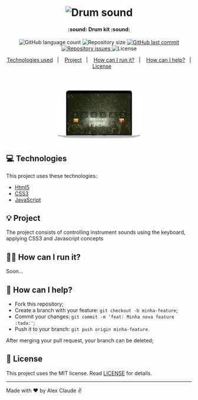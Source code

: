 <h1 align="center">
    <img alt="Drum sound"  src="https://image.flaticon.com/icons/svg/1776/1776564.svg" width="250px" />
</h1>

<h4 align="center">
   :sound: Drum kit :sound:
</h4>
<p align="center">
  <img alt="GitHub language count" src="https://img.shields.io/github/languages/count/abauruel/30daysJs">

  <img alt="Repository size" src="https://img.shields.io/github/repo-size/abauruel/30daysJs">
  
  <a href="https://github.com/abauruel/30daysJs/commits/master">
    <img alt="GitHub last commit" src="https://img.shields.io/github/last-commit/abauruel/30daysJs">
  </a>

  <a href="https://github.com/abauruel/30daysJs/issues">
    <img alt="Repository issues" src="https://img.shields.io/github/issues/abauruel/30daysJs">
  </a>

  <img alt="License" src="https://img.shields.io/badge/license-MIT-brightgreen">
</p>


<p align="center">
  <a href="#computer-technologies">Technologies used</a>&nbsp;&nbsp;&nbsp;|&nbsp;&nbsp;&nbsp;
  <a href="#bulb-project">Project</a>&nbsp;&nbsp;&nbsp;|&nbsp;&nbsp;&nbsp;
  <a href="#-how-can-i-run-it">How can I run it?</a>&nbsp;&nbsp;&nbsp;|&nbsp;&nbsp;&nbsp;
  <a href="#-how-can-i-help">How can I help?</a>&nbsp;&nbsp;&nbsp;|&nbsp;&nbsp;&nbsp;
  <a href="#memo-license">License</a>
</p>

<br>

<p align="center">
  <img alt="Frontend" src="../.github/assets/MockupScreen.png" width="50%" radius="40">
</p>

## :computer: Technologies

This project uses these technologies:

- [Html5](https://developer.mozilla.org/en-US/docs/Web/Guide/HTML/HTML5)
- [CSS3](https://developer.mozilla.org/en-US/docs/Archive/CSS3)
- [JavaScript](https://developer.mozilla.org/en-US/docs/Web/JavaScript)

## :bulb: Project

The project consists of controlling instrument sounds using the keyboard, applying CSS3 and Javascript concepts


## 👨‍💻 How can I run it?

Soon...

## 🤔 How can I help?

- Fork this repository;
- Create a branch with your feature: `git checkout -b minha-feature`;
- Commit your changes: `git commit -m 'feat: Minha nova feature :tada:'`;
- Push it to your branch: `git push origin minha-feature`.

After merging your pull request, your branch can be deleted;

## :memo: License

This project uses the MIT license. Read [LICENSE](LICENSE.md) for details.

---

Made with ♥ by Alex Claude :v:
